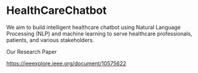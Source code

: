 # HealthCareChatbot
We aim to build intelligent healthcare chatbot using Natural Language Processing (NLP) and machine learning to serve healthcare professionals, patients, and various stakeholders.

Our Research Paper

https://ieeexplore.ieee.org/document/10575622
